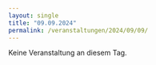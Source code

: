```yaml
---
layout: single
title: "09.09.2024"
permalink: /veranstaltungen/2024/09/09/
---
```


Keine Veranstaltung an diesem Tag.

